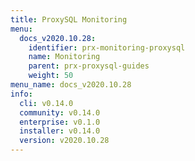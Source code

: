 ```yaml
---
title: ProxySQL Monitoring
menu:
  docs_v2020.10.28:
    identifier: prx-monitoring-proxysql
    name: Monitoring
    parent: prx-proxysql-guides
    weight: 50
menu_name: docs_v2020.10.28
info:
  cli: v0.14.0
  community: v0.14.0
  enterprise: v0.1.0
  installer: v0.14.0
  version: v2020.10.28
---
```


